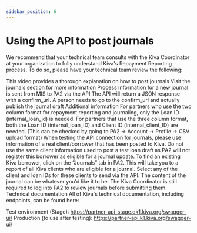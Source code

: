 ```yaml
---
sidebar_position: 6
---
```


# Using the API to post journals


We recommend that your technical team consults with the Kiva Coordinator at your organization to fully understand Kiva's Repayment Reporting process. To do so, please have your technical team review the following:

This video provides a thorough explanation on how to post journals
Visit the journals section for more information
Process
Information for a new journal is sent from MIS to PA2 via the API
The API will return a JSON response with a confirm_url.
A person needs to go to the confirm_url and actually publish the journal draft
Additional information
For partners who use the two column format for repayment reporting and journaling, only the Loan ID (internal_loan_id) is needed. For partners that use the three column format, both the Loan ID (internal_loan_ID) and Client ID (internal_client_ID) are needed. (This can be checked by going to PA2 -> Account -> Profile -> CSV upload format)
When testing the API connection for journals, please use information of a real client/borrower that has been posted to Kiva. Do not use the same client information used to post a test loan draft as PA2 will not register this borrower as eligible for a journal update.
To find an existing Kiva borrower, click on the “Journals” tab in PA2. This will take you to a report of all Kiva clients who are eligible for a journal. Select any of the client and loan IDs for these clients to send via the API.
The content of the journal can be whatever you'd like it to be. The Kiva Coordinator is still required to log into PA2 to review journals before submitting them.
Technical documentation
All of Kiva's technical documentation, including endpoints, can be found here:

Test environment (Stage): https://partner-api-stage.dk1.kiva.org/swagger-ui/
Production (to use after testing): https://partner-api.k1.kiva.org/swagger-ui/